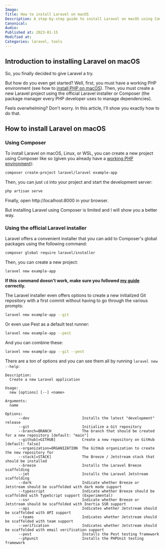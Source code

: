 ```yaml
---
Image:
Title: How to install Laravel on macOS
Description: A step-by-step guide to install Laravel on macOS using Composer or the official Laravel installer.
Canonical: 
Audio:
Published at: 2023-01-15
Modified at:
Categories: laravel, tools
---
```


## Introduction to installing Laravel on macOS

So, you finally decided to give Laravel a try.

But how do you even get started? Well, first, you must have a working PHP environment (see how to [install PHP on macOS](https://benjamincrozat.com/install-php-mac-laravel-valet)). Then, you must create a new Laravel project using the official Laravel installer or Composer (the package manager every PHP developer uses to manage dependencies).

Feels overwhelming? Don't worry. In this article, I'll show you exactly how to do that.

## How to install Laravel on macOS

### Using Composer

To install Laravel on macOS, Linux, or WSL, you can create a new project using Composer like so (given you already have a [working PHP environment](https://benjamincrozat.com/install-php-mac-laravel-valet)):

```bash
composer create-project laravel/laravel example-app
```

Then, you can just `cd` into your project and start the development server:

```bash
php artisan serve
```

Finally, open http://localhost:8000 in your browser.

But installing Laravel using Composer is limited and I will show you a better way.

### Using the official Laravel installer

Laravel offers a convenient installer that you can add to Composer's global packages using the following command:

```bash
composer global require laravel/installer
```

Then, you can create a new project:

```bash
laravel new example-app
```

**If this command doesn't work, make sure you followed [my guide](https://benjamincrozat.com/install-php-mac-laravel-valet) correctly.**

The Laravel installer even offers options to create a new initialized Git repository with a first commit without having to go through the various prompts:

```bash
laravel new example-app --git
```

Or even use Pest as a default test runner:

```Bash
laravel new example-app --pest
```

And you can combine these:

```bash
laravel new example-app --git --pest
```

There are a ton of options and you can see them all by running `laravel new --help`:

```
Description:
  Create a new Laravel application

Usage:
  new [options] [--] <name>

Arguments:
  name                             

Options:
      --dev                        Installs the latest "development" release
      --git                        Initialize a Git repository
      --branch=BRANCH              The branch that should be created for a new repository [default: "main"]
      --github[=GITHUB]            Create a new repository on GitHub [default: false]
      --organization=ORGANIZATION  The GitHub organization to create the new repository for
      --stack[=STACK]              The Breeze / Jetstream stack that should be installed
      --breeze                     Installs the Laravel Breeze scaffolding
      --jet                        Installs the Laravel Jetstream scaffolding
      --dark                       Indicate whether Breeze or Jetstream should be scaffolded with dark mode support
      --typescript                 Indicate whether Breeze should be scaffolded with TypeScript support (Experimental)
      --ssr                        Indicate whether Breeze or Jetstream should be scaffolded with Inertia SSR support
      --api                        Indicates whether Jetstream should be scaffolded with API support
      --teams                      Indicates whether Jetstream should be scaffolded with team support
      --verification               Indicates whether Jetstream should be scaffolded with email verification support
      --pest                       Installs the Pest testing framework
      --phpunit                    Installs the PHPUnit testing framework
```